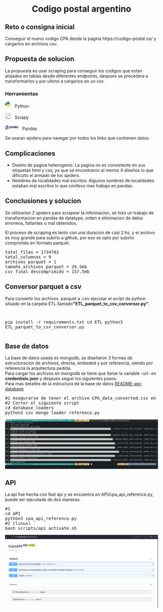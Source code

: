<h1 align='center'>Codigo postal argentino</h1>

<h2>Reto o consigna inicial</h2>
<p>Conseguir el nuevo codigo CPA desde la pagina https://codigo-postal.co/ y cargarlos en archivos csv.</p>

<h2>Propuesta de solucion</h2>
<p>La propuesta es usar scraping para conseguir los codigos que estan alojados en tablas desde diferentes endpoints, despues se procedera a transformarlos y por ultimo a cargarlos en un csv.</p>

<h3>Herramientas</h3>
<p><img src='https://github.com/lilJuan4168/lilJuan4168/blob/main/img/pythonLogo.png?raw=true' width=20 height=20> &nbsp Python</p>
<p><img src='https://github.com/lilJuan4168/lilJuan4168/blob/main/img/scrapy.png?raw=true' width=20 height=20> &nbsp Scrapy</p>
<p><img src='https://github.com/lilJuan4168/lilJuan4168/blob/main/img/pandasLogo.png?raw=true' width=45 height=20> &nbsp Pandas</p>

<p>Se usaran spiders para navegar por todos los links que contienen datos.</p>


<h2>Complicaciones</h2>
<ul>
    <li>Diseño de pagina heterogenio: La pagina no es consistente en sus etiquetas html y css, ya que se encontraron al menos 4 diseños lo que dificulto el armado de los spiders. </li>
    <li>Nombres de localidades mal escritos: Algunos nombres de localidades estaban mal escritos lo que conllevo mas trabajo en pandas.</li>
</ul>


<h2>Conclusiones y solucion</h2>

<p>Se utilizarion 2 spiders para scrapear la informacion, se hizo un trabajo de transformacion en pandas de datatype, orden e eliminacion de datos erroneos, faltantes o mal obtenidos.</p>
<p>El proceso de scraping es lento con una duracion de casi 2 hs, y el archivo es muy grande para subirlo a github, por eso se opto por subirlo comprimido en formato parquet.</p>

<pre>
total_filas = 1734763
total_columnas = 9
archivos_parquet = 1
tamaño_archivos_parquet = 29.5mb
csv_final_descomprimido = 157.5mb
</pre>


<h2>Conversor parquet a csv</h3>
<p>Para convertir los archivos .parquet a .csv ejecutar el script de python situado en la carpeta ETL llamado<b>"ETL_parquet_to_csv_conversor.py"</b>.</p>
<pre>

pip install -r requirements.txt
cd ETL
python3 ETL_parquet_to_csv_conversor.py
</pre>

<h2>Base de datos</h2>
<p>La base de datos usada es mongodb, se diseñaron 3 formas de estructuracion de archivos, directa, embeded y por referencia, siendo por referencia la arquitectura pedida.<br>Para cargar los archivos en mongodb se tiene que llenar la variable -uri- en <b>credentials.json</b> y despues seguir los siguientes pasos. <br> Para mas detalles de la estructura de la base de datos <a href="./documentation/README-api-database.md">README-api-database</a></p>

<pre>
#1 Asegurarse de tener el archivo CPA_data_converted.csv en la carpeta data/
#2 Correr el siguiente script
cd database_loaders
python3 csv_mongo_loader_reference.py
</pre>

<p align='center'><img src="documentation/img/cpa_loader.png" width=800 length=1600></p>

<h2>API</h2>

<p>La api fue hecha con fast api y se encuentra en API/cpa_api_reference.py, puede ser ejecutada de dos maneras.</p>
<pre>
#1
cd API
python3 cpa_api_reference.py
#2 (linux)
bash_scripts/api_activate.sh
</pre>

<p align='center'><img src="documentation/img/api_docs.png" width=800 length=1600></p>